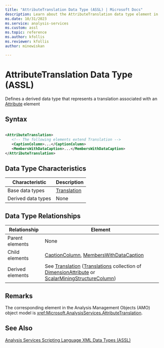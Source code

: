 ```yaml
---
title: "AttributeTranslation Data Type (ASSL) | Microsoft Docs"
description: Learn about the AttributeTranslation data type element in the Analysis Services Scripting Language (ASSL) schema.
ms.date: 10/31/2023
ms.service: analysis-services
ms.custom: assl
ms.topic: reference
ms.author: kfollis
ms.reviewer: kfollis
author: minewiskan

---
```

# AttributeTranslation Data Type (ASSL)

  Defines a derived data type that represents a translation associated with an [Attribute](../objects/attribute-element-assl.md) element  
  
## Syntax  
  
```xml  
  
<AttributeTranslation>  
   <!-- The following elements extend Translation -->  
   <CaptionColumn>...</CaptionColumn>  
   <MembersWithDataCaption>...</MembersWithDataCaption>  
</AttributeTranslation>  
```  
  
## Data Type Characteristics  
  
|Characteristic|Description|  
|--------------------|-----------------|  
|Base data types|[Translation](translation-data-type-assl.md)|  
|Derived data types|None|  
  
## Data Type Relationships  
  
|Relationship|Element|  
|------------------|-------------|  
|Parent elements|None|  
|Child elements|[CaptionColumn](../objects/captioncolumn-element-assl.md), [MembersWithDataCaption](../properties/memberswithdatacaption-element-assl.md)|  
|Derived elements|See [Translation](../objects/translation-element-assl.md) ([Translations](../collections/translations-element-assl.md) collection of [DimensionAttribute](dimensionattribute-data-type-assl.md) or [ScalarMiningStructureColumn](scalarminingstructurecolumn-data-type-assl.md))|  
  
## Remarks  
 The corresponding element in the Analysis Management Objects (AMO) object model is <xref:Microsoft.AnalysisServices.AttributeTranslation>.  
  
## See Also  
 [Analysis Services Scripting Language XML Data Types &#40;ASSL&#41;](analysis-services-scripting-language-xml-data-types-assl.md)  
  
  
